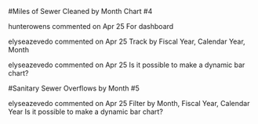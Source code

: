 #Miles of Sewer Cleaned by Month Chart #4

hunterowens commented on Apr 25
For dashboard
     
elyseazevedo commented on Apr 25
Track by Fiscal Year, Calendar Year, Month
     
elyseazevedo commented on Apr 25
Is it possible to make a dynamic bar chart?

#Sanitary Sewer Overflows by Month #5

elyseazevedo commented on Apr 25
Filter by Month, Fiscal Year, Calendar Year
Is it possible to make a dynamic bar chart?
